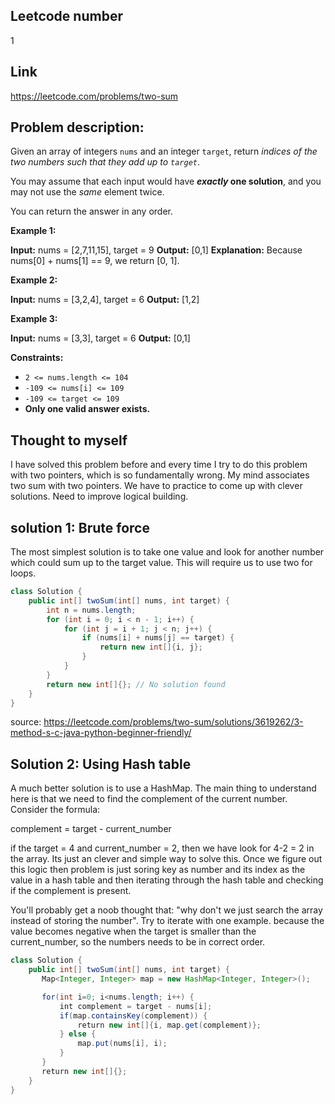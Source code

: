 ## Leetcode number

1
## Link

https://leetcode.com/problems/two-sum
## Problem description:

Given an array of integers `nums` and an integer `target`, return _indices of the two numbers such that they add up to `target`_.

You may assume that each input would have **_exactly_ one solution**, and you may not use the _same_ element twice.

You can return the answer in any order.

**Example 1:**

**Input:** nums = [2,7,11,15], target = 9
**Output:** [0,1]
**Explanation:** Because nums[0] + nums[1] == 9, we return [0, 1].

**Example 2:**

**Input:** nums = [3,2,4], target = 6
**Output:** [1,2]

**Example 3:**

**Input:** nums = [3,3], target = 6
**Output:** [0,1]

**Constraints:**

- `2 <= nums.length <= 104`
- `-109 <= nums[i] <= 109`
- `-109 <= target <= 109`
- **Only one valid answer exists.**

## Thought to myself

I have solved this problem before and every time I try  to do this problem with two pointers, which is so fundamentally wrong. My mind associates two sum with two pointers. We have to practice to come up with clever solutions. Need to improve logical building.
## solution 1: Brute force

The most simplest solution is to take one value and look for another number which could sum up to the target value. This will require us to use two for loops. 

```java
class Solution {
    public int[] twoSum(int[] nums, int target) {
        int n = nums.length;
        for (int i = 0; i < n - 1; i++) {
            for (int j = i + 1; j < n; j++) {
                if (nums[i] + nums[j] == target) {
                    return new int[]{i, j};
                }
            }
        }
        return new int[]{}; // No solution found
    }
}
```
source: https://leetcode.com/problems/two-sum/solutions/3619262/3-method-s-c-java-python-beginner-friendly/

## Solution 2: Using Hash table

A much better solution is to use a HashMap. The main thing to understand here is that we need to find the complement of the current number. Consider the formula:

complement = target - current_number

if the target = 4 and current_number = 2, then we have look for 4-2 = 2 in the array. Its just an clever and simple way to solve this. Once we figure out  this logic then problem is just soring key as number and its index as the value in a hash table and then iterating through the hash table and checking if the complement is present. 

You'll probably get a noob thought that: "why don't we just search the array instead of storing the number". Try to iterate with one example. because the value becomes negative when the target is smaller than the current_number, so the numbers needs to be in correct order.

``` java
class Solution {
    public int[] twoSum(int[] nums, int target) {
       Map<Integer, Integer> map = new HashMap<Integer, Integer>();

       for(int i=0; i<nums.length; i++) {
           int complement = target - nums[i];
           if(map.containsKey(complement)) {
               return new int[]{i, map.get(complement)};
           } else {
               map.put(nums[i], i);
           }
       }
       return new int[]{};
    }
}
```
